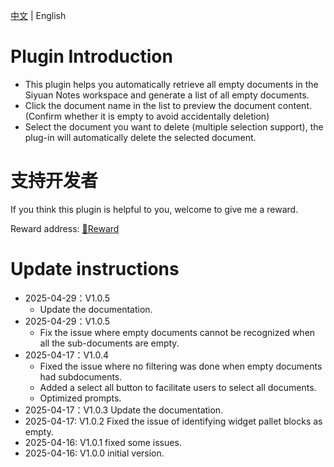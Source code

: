 [中文](./README_zh_CN.md) | English

# Plugin Introduction
- This plugin helps you automatically retrieve all empty documents in the Siyuan Notes workspace and generate a list of all empty documents.
- Click the document name in the list to preview the document content. (Confirm whether it is empty to avoid accidentally deletion)
- Select the document you want to delete (multiple selection support), the plug-in will automatically delete the selected document.

# 支持开发者

If you think this plugin is helpful to you, welcome to give me a reward.

Reward address: [🌹Reward](https://cooperative-ferry-4dc.notion.site/SY-1e4c50d8b56c80eab1bacea41839be69)

# Update instructions
- 2025-04-29：V1.0.5
    - Update the documentation.
- 2025-04-29：V1.0.5
    - Fix the issue where empty documents cannot be recognized when all the sub-documents are empty.
- 2025-04-17：V1.0.4
    - Fixed the issue where no filtering was done when empty documents had subdocuments.
    - Added a select all button to facilitate users to select all documents.
    - Optimized prompts.
- 2025-04-17：V1.0.3 Update the documentation.
- 2025-04-17: V1.0.2 Fixed the issue of identifying widget pallet blocks as empty.
- 2025-04-16: V1.0.1 fixed some issues.
- 2025-04-16: V1.0.0 initial version.